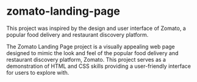 # zomato-landing-page
This project was inspired by the design and user interface of Zomato, a popular food delivery and restaurant discovery platform.

The Zomato Landing Page project is a visually appealing web page designed to mimic the look and feel of the popular food delivery and restaurant discovery platform, Zomato. This project serves as a demonstration of HTML and CSS skills providing a user-friendly interface for users to explore with.
